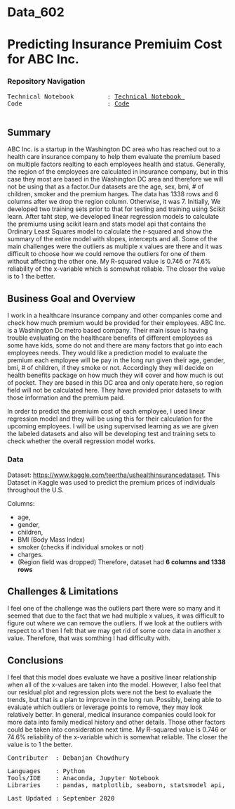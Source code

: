 # Data_602

# Predicting Insurance Premiuim Cost for ABC Inc.

### Repository Navigation
<pre>
Technical Notebook         : <a href=https://github.com/Debanjan-C/Data_602/blob/master/Technical_Notebook.ipynb>Technical Notebook </a>
Code                       : <a href=https://github.com/Debanjan-C/Data_602/blob/master/Code.ipynb>Code</a>

</pre>

## Summary
ABC Inc. is a startup in the Washington DC area who has reached out to a health care insurance company to help them evaluate the premium based on multiple factors realting to each employees health and status. Generally, the region of the employees are calculated in insurance company, but in this case they most are based in the Washington DC area and therefore we will not be using that as a factor.Our datasets are the age, sex, bmi, # of children, smoker and the premium harges. The data has 1338 rows and 6 columns after we drop the region column. Otherwise, it was 7. Initially, We developed two training sets prior to that for testing and training using Scikit learn. After taht step, we developed linear regression models to calculate the premiums using scikit learn and stats model api that contains the Ordinary Least Squares model to calculate the r-squared and show the summary of the entire model with slopes, intercepts and all. Some of the main challenges were the outliers as multiple x values are there and it was difficult to choose how we could remove the outliers for one of them without affecting the other one. My R-squared value is 0.746 or 74.6% reliability of the x-variable which is somewhat reliable. The closer the value is to 1 the better.

## Business Goal and Overview
I work in a healthcare insurance company and other companies come and check how much premium would be provided for their employees. ABC Inc. is a Washington Dc metro based company. Their main issue is having trouble evaluating on the healthcare benefits of different employees as some have kids, some do not and there are many factors that go into each employees needs. They would like a prediction model to evaluate the premium each employee will be pay in the long run given their age, gender, bmi, # of children, if they smoke or not. Accordingly they will decide on health benefits package on how much they will cover and how much is out of pocket. They are based in this DC area and only operate here, so region field will not be calculated here. They have provided prior datasets to with those information and the premium paid.

In order to predict the premiuim cost of each employee, I used linear regression model and they will be using this for their calculation for the upcoming employees. I will be using supervised learning as we are given the labeled datasets and also will be developing test and training sets to check whether the overall regression model works. 

### Data
Dataset: https://www.kaggle.com/teertha/ushealthinsurancedataset. This Dataset in Kaggle was used to predict the premium prices of individuals throughout the U.S.

Columns: 
- age, 
- gender, 
- children, 
- BMI (Body Mass Index) 
- smoker (checks if individual smokes or not) 
- charges. 
- (Region field was dropped) Therefore, dataset had **6 columns and 1338 rows**

## Challenges & Limitations
I feel one of the challenge was the outliers part there were so many and it seemed that due to the fact that we had multiple x values, it was difficult to figure out where we can remove the outliers. If we look at the outliers with respect to x1 then I felt that we may get rid of some core data in another x value. Therefore, that was somthing I had difficulty with.

##  Conclusions
I feel that this model does evaluate we have a positive linear relationship when all of the x-values are taken into the model. However, I also feel that our residual plot and regression plots were not the best to evaluate the trends, but that is a plan to improve in the long run. Possibly, being able to evaluate which outliers or leverage points to remove, they may look relatively better. In general, medical insurance companies could look for more data into family medical history and other details. Those other factors could be taken into consideration next time. My R-squared value is 0.746 or 74.6% reliability of the x-variable which is somewhat reliable. The closer the value is to 1 the better.

<pre>
Contributer  : Debanjan Chowdhury
</pre>

<pre>
Languages    : Python
Tools/IDE    : Anaconda, Jupyter Notebook
Libraries    : pandas, matplotlib, seaborn, statsmodel api, scikit learn
</pre>

<pre>
Last Updated : September 2020
</pre>

